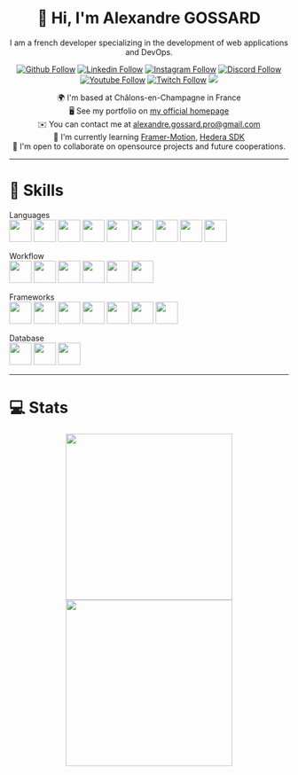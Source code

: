 <div align="center">
  <h1>👋 Hi, I'm <span>Alexandre GOSSARD</span></h1>
  <p>I am a french developer specializing in the development of web applications and DevOps.</p>

[![Github Follow](https://img.shields.io/github/followers/HakkaOfDev?color=000000&label=My%20Github&logo=Github&style=for-the-badge)](https://github.com/HakkaOfDev)
[![Linkedin Follow](https://img.shields.io/static/v1?label=Linkedin&message=Alexandre%20Gossard&color=0896EC&logo=Linkedin&style=for-the-badge)](https://www.linkedin.com/in/hakkaofdev/)
[![Instagram Follow](https://img.shields.io/static/v1?label=Instagram&message=hakkaofdev&color=E1306C&logo=Instagram&style=for-the-badge)](https://www.instagram.com/hakkaofdev/)
[![Discord Follow](https://img.shields.io/static/v1?label=Discord&message=hakkaofdev&color=7289DA&logo=Discord&style=for-the-badge)](https://discord.com/users/219057055233736704)
[![Youtube Follow](https://img.shields.io/static/v1?color=FF0000&label=Youtube&logo=Youtube&message=Hakkasama&style=for-the-badge)](https://www.youtube.com/channel/UCL2DQSKkbk4JoTtrrguSqmA)
[![Twitch Follow](https://img.shields.io/static/v1?color=9146FF&label=Twitch&logo=Twitch&message=Hakkasama&style=for-the-badge)](https://www.twitch.tv/hakkasama)
![](https://komarev.com/ghpvc/?username=hakkaofdev&style=for-the-badge)

<p>

🌍 I'm based at Châlons-en-Champagne in France<br/>
🖥️ See my portfolio on [my official homepage](http://hakkaofdev.fr)<br/>
✉️ You can contact me at [alexandre.gossard.pro@gmail.com](mailto:alexandre.gossard.pro@gmail.com)<br/>
🧠 I'm currently learning [Framer-Motion](https://www.framer.com/motion/), [Hedera SDK](https://github.com/hashgraph/hedera-sdk-js)<br/>
🤝 I'm open to collaborate on opensource projects and future cooperations.

</p>
</div>

<hr/>

<h1>🚀 Skills</h1>

<div>
  <p>Languages<br/>
    <img src="https://api.iconify.design/vscode-icons/file-type-html.svg" height="40" width="40"/>
    <img src="https://api.iconify.design/vscode-icons/file-type-css.svg" height="40" width="40"/>
    <img src="https://api.iconify.design/logos/typescript-icon.svg" height="40" width="40"/>
    <img src="https://api.iconify.design/logos/javascript.svg" height="40" width="40"/>
    <img src="https://api.iconify.design/logos/sass.svg" height="40" width="40"/>
    <img src="https://api.iconify.design/vscode-icons/file-type-python.svg" height="40" width="40"/>
    <img src="https://api.iconify.design/vscode-icons/file-type-powershell.svg" height="40" width="40"/>
    <img src="https://api.iconify.design/codicon/terminal-bash.svg?color=%234DA925" height="40" width="40"/>
    <img src="https://api.iconify.design/logos/java.svg" height="40" width="40"/>
  </p>
</div>
<div>
  <p>Workflow<br/>
    <img src="https://api.iconify.design/vscode-icons/file-type-docker.svg" height="40" width="40"/>
    <img src="https://api.iconify.design/logos/kubernetes.svg" height="40" width="40"/>
    <img src="https://api.iconify.design/iconoir/github.svg" height="40" width="40"/>
    <img src="https://api.iconify.design/logos/gitlab.svg" height="40" width="40"/>
    <img src="https://api.iconify.design/logos/aws.svg" height="40" width="40"/>
    <img src="https://api.iconify.design/logos/rabbitmq-icon.svg" height="40" width="40"/>
  </p>
</div>
<div>
  <p>Frameworks<br/>
    <img src="https://api.iconify.design/cib/next-js.svg" height="40" width="40"/>
    <img src="https://api.iconify.design/logos/react.svg" height="40" width="40"/>
    <img src="https://api.iconify.design/simple-icons/chakraui.svg?color=%2381e6d9" height="40" width="40"/>
    <img src="https://api.iconify.design/vscode-icons/file-type-tailwind.svg" height="40" width="40"/>
    <img src="https://api.iconify.design/vscode-icons/file-type-django.svg" height="40" width="40"/>
    <img src="https://api.iconify.design/bxl/flask.svg" height="40" width="40"/>
    <img src="https://api.iconify.design/simple-icons/fastapi.svg?color=%2305998b" height="40" width="40"/>
  </p>
</div>
<div>
  <p>Database<br/>
    <img src="https://api.iconify.design/logos/mysql.svg" height="40" width="40"/>
    <img src="https://api.iconify.design/logos/postgresql.svg" height="40" width="40"/>
    <img src="https://api.iconify.design/logos/mongodb.svg" height="40" width="40"/>
  </p>
</div>

<hr/>

<h1>💻 Stats</h1>

<p align="center">

<img src="https://github-readme-stats.vercel.app/api?username=hakkaofdev&show_icons=true&count_private=true&theme=radical&hide_border=true" width="300"/>

<img src="https://github-readme-streak-stats.herokuapp.com?user=HakkaOfDev&theme=radical&hide_border=true" width="300"/>

</p>
